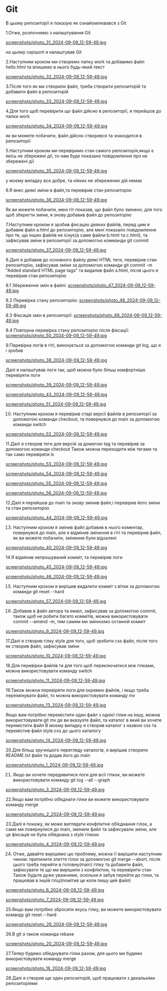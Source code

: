 # Git
В цьому репозиторії я показую як ознайомлювався з Git

1.Отже, розпочнемо з налаштування Git

[screenshots/photo_31_2024-09-09_12-59-49.jpg](https://github.com/T1mber-W0lf/Git/blob/main/screenshots/photo_31_2024-09-09_12-59-49.jpg)

на цьому скрішоті я налаштував Git 

2.Наступним кроком ми створемо папку work та добавимо файл hello.html та впишемо в нього будь-який текст

[screenshots/photo_32_2024-09-09_12-59-49.jpg](https://github.com/T1mber-W0lf/Git/blob/main/screenshots/photo_32_2024-09-09_12-59-49.jpg)

3.Після того як ми створили файл, треба створити репозиторій та добавити файл в репозиторій

[screenshots/photo_33_2024-09-09_12-59-49.jpg](https://github.com/T1mber-W0lf/Git/blob/main/screenshots/photo_33_2024-09-09_12-59-49.jpg)

4.Для того щоб перевірити що файл дійсно в репозиторії, я перейшов до папки work

[screenshots/photo_34_2024-09-09_12-59-49.jpg](https://github.com/T1mber-W0lf/Git/blob/main/screenshots/photo_34_2024-09-09_12-59-49.jpg)

як ви можете побачити, файл дійсно створився та знаходится в репозиторії

5.Наступним кроком ми перевіримо стан самого репозиторія,якщо є якісь не збережені дії, то нам буде показано повідомлення про не збережені дії

[screenshots/photo_35_2024-09-09_12-59-49.jpg](https://github.com/T1mber-W0lf/Git/blob/main/screenshots/photo_35_2024-09-09_12-59-49.jpg)

у моєму випадку все добре, та ніяких не збережених дій немає

6.Я внес деякі зміни в файл,та перевірив стан репозиторію

[screenshots/photo_36_2024-09-09_12-59-49.jpg](https://github.com/T1mber-W0lf/Git/blob/main/screenshots/photo_36_2024-09-09_12-59-49.jpg)

Як ви можете побачити, мені гіт показав, що файл було змінено, для того щоб зберегти зміни, я знову добавив файл до репозиторію

7.Наступним кроком я зробив фіксацію деяких файлів, перед цим я добавив файл a.html до репозиторію, але мені показало повідомлення про те, що інших файлів не існує(а саме файли b.html та c.html), та зафіксував зміни в репозиторії за допомогою комманди git commit

[screenshots/photo_37_2024-09-09_12-59-49.jpg](https://github.com/T1mber-W0lf/Git/blob/main/screenshots/photo_37_2024-09-09_12-59-49.jpg)

8.Далі я добавив до основного файлу деякі HTML теги, перевірив стан репозиторію, зафіксував зміни за допомогою команди git commit -m "Added standard HTML page tags" та видалив файл a.html, після цього я перевірив стан репозиторію

8.1 Збереження змін в файлі:
[screenshots/photo_47_2024-09-09_12-59-49.jpg](https://github.com/T1mber-W0lf/Git/blob/main/screenshots/photo_47_2024-09-09_12-59-49.jpg)

8.2 Перевірка стану репозиторію:
[screenshots/photo_48_2024-09-09_12-59-49.jpg](https://github.com/T1mber-W0lf/Git/blob/main/screenshots/photo_48_2024-09-09_12-59-49.jpg)

8.3 Фіксація змін в репозиторії:
[screenshots/photo_49_2024-09-09_12-59-49.jpg](https://github.com/T1mber-W0lf/Git/blob/main/screenshots/photo_49_2024-09-09_12-59-49.jpg)

8.4 Повторна перевірка стану репозиторію після фіксації:
[screenshots/photo_50_2024-09-09_12-59-49.jpg](https://github.com/T1mber-W0lf/Git/blob/main/screenshots/photo_50_2024-09-09_12-59-49.jpg)

9.Перевірка логів в гіті, виконується за допомогою команди git log, що я і зробив

[screenshots/photo_38_2024-09-09_12-59-49.jpg](https://github.com/T1mber-W0lf/Git/blob/main/screenshots/photo_38_2024-09-09_12-59-49.jpg)

Далі я налаштував логи так, щоб можна було більш комфортніше перевіряти логи

[screenshots/photo_39_2024-09-09_12-59-49.jpg](https://github.com/T1mber-W0lf/Git/blob/main/screenshots/photo_39_2024-09-09_12-59-49.jpg)

[screenshots/photo_43_2024-09-09_12-59-49.jpg](https://github.com/T1mber-W0lf/Git/blob/main/screenshots/photo_43_2024-09-09_12-59-49.jpg)

[screenshots/photo_51_2024-09-09_12-59-49.jpg](https://github.com/T1mber-W0lf/Git/blob/main/screenshots/photo_51_2024-09-09_12-59-49.jpg)

10. Наступним кроком я перевірив старі версії файлів в репозиторії за допомогою команди checkout, та повернувся до main за допомогою команди switch

[screenshots/photo_52_2024-09-09_12-59-49.jpg](https://github.com/T1mber-W0lf/Git/blob/main/screenshots/photo_52_2024-09-09_12-59-49.jpg)

11.Далі я створив теги для версій за домогою tag та перевірив за допомогою команди checkout
Також можна переходити між тегами та так само перевіряти їх

[screenshots/photo_53_2024-09-09_12-59-49.jpg](https://github.com/T1mber-W0lf/Git/blob/main/screenshots/photo_53_2024-09-09_12-59-49.jpg)

[screenshots/photo_54_2024-09-09_12-59-49.jpg](https://github.com/T1mber-W0lf/Git/blob/main/screenshots/photo_54_2024-09-09_12-59-49.jpg)

[screenshots/photo_55_2024-09-09_12-59-49.jpg](https://github.com/T1mber-W0lf/Git/blob/main/screenshots/photo_55_2024-09-09_12-59-49.jpg)

[screenshots/photo_56_2024-09-09_12-59-49.jpg](https://github.com/T1mber-W0lf/Git/blob/main/screenshots/photo_56_2024-09-09_12-59-49.jpg)

12.Далі я перейшов до main та знову змінив файл,і перевірив його зміни та стан репозиторію

[screenshots/photo_44_2024-09-09_12-59-49.jpg](https://github.com/T1mber-W0lf/Git/blob/main/screenshots/photo_44_2024-09-09_12-59-49.jpg)

13. Наступним кроком я змінив файл добавив в нього коментар, повернувся до main, але я відмінив змінення в гіті та перевірив файл, як ви можете побачити, змінення були відхалені

[screenshots/photo_40_2024-09-09_12-59-49.jpg](https://github.com/T1mber-W0lf/Git/blob/main/screenshots/photo_40_2024-09-09_12-59-49.jpg)

14.Я відмінив непрошуваний комміт, та перевірив логи

[screenshots/photo_45_2024-09-09_12-59-49.jpg](https://github.com/T1mber-W0lf/Git/blob/main/screenshots/photo_45_2024-09-09_12-59-49.jpg)

[screenshots/photo_46_2024-09-09_12-59-49.jpg](https://github.com/T1mber-W0lf/Git/blob/main/screenshots/photo_46_2024-09-09_12-59-49.jpg)

15. Наступним кроком я вирішив видалити комміт з вітки за допомогою команди git reset --hard 

[screenshots/photo_57_2024-09-09_12-59-49.jpg](https://github.com/T1mber-W0lf/Git/blob/main/screenshots/photo_57_2024-09-09_12-59-49.jpg)

16. Добавив в файл автора та емаіл, зафіксував за допомогою commit, також щоб не робити багато коммітів, можна використовувати commit --amend -m, тим самим ми змінюємо останній комміт

[screenshots/photo_9_2024-09-09_12-59-49.jpg](https://github.com/T1mber-W0lf/Git/blob/main/screenshots/photo_9_2024-09-09_12-59-49.jpg)

17.Далі я створив гілку style для того, щоб зробити css файл, після того як створив файл, зафіксував зміни

[screenshots/photo_10_2024-09-09_12-59-49.jpg](https://github.com/T1mber-W0lf/Git/blob/main/screenshots/photo_10_2024-09-09_12-59-49.jpg)

18.Для перевірки файлів та для того щоб переключатися між гілками, можна використовувати команду switch

[screenshots/photo_11_2024-09-09_12-59-49.jpg](https://github.com/T1mber-W0lf/Git/blob/main/screenshots/photo_11_2024-09-09_12-59-49.jpg)

19.Також можна перевіряти логи для окремих файлів, і якщо треба переімінувати файл, то можна використовувати команду mv

[screenshots/photo_13_2024-09-09_12-59-49.jpg](https://github.com/T1mber-W0lf/Git/blob/main/screenshots/photo_13_2024-09-09_12-59-49.jpg)

Якщо вам потрібно перемістити один файл з однієї гілки на іншу, можна використовувати git mv де ви вказуэте файл, та каталог в який ви хочете перемістити файл
В моєму випадку я створив каталог з назвою css та перемістив файл style.css до цього каталогу

[screenshots/photo_14_2024-09-09_12-59-49.jpg](https://github.com/T1mber-W0lf/Git/blob/main/screenshots/photo_14_2024-09-09_12-59-49.jpg)

20.Для більш зручнішого перегляду каталогів, я вирішив створити README.txt файл та додав його до main

[screenshots/photo_1_2024-09-09_12-59-49.jpg](https://github.com/T1mber-W0lf/Git/blob/main/screenshots/photo_1_2024-09-09_12-59-49.jpg)

21. Якщо ви хочете передивитися логи для всії гілкок, ви можете використовувати команду git log --all --graph

[screenshots/photo_3_2024-09-09_12-59-49.jpg](https://github.com/T1mber-W0lf/Git/blob/main/screenshots/photo_3_2024-09-09_12-59-49.jpg) 

22.Якщо вам потрібно обїєднати гілки ви можете використовувати команду merge

[screenshots/photo_2_2024-09-09_12-59-49.jpg](https://github.com/T1mber-W0lf/Git/blob/main/screenshots/photo_2_2024-09-09_12-59-49.jpg)

23.Далі я покажу, як може виглядати конфліктне обїєднання гілок, а саме ми повернулися до main, змінили файл та зафіксували зміни, але ця фіксація не була обїеднана
з style гілкою

[screenshots/photo_4_2024-09-09_12-59-49.jpg](https://github.com/T1mber-W0lf/Git/blob/main/screenshots/photo_4_2024-09-09_12-59-49.jpg)

24. Отже, давайте вирішемо цю проблему, можна її вирішити наступним чином: припинити злиття гілок за допомогою git merge --abort, після цього треба перейти в головну(main) гілку та добавити файл, зафіксувати те що ми вирішили з конфліктом, та перевірити стан
Також будьте дуже уважними, оскільки я забув перейти до гілки, та працював в іншій гілці(помітив це коли пишу цей файл)

[screenshots/photo_6_2024-09-09_12-59-49.jpg](https://github.com/T1mber-W0lf/Git/blob/main/screenshots/photo_6_2024-09-09_12-59-49.jpg)

[screenshots/photo_7_2024-09-09_12-59-49.jpg](https://github.com/T1mber-W0lf/Git/blob/main/screenshots/photo_7_2024-09-09_12-59-49.jpg)

25.Якщо вам потрібно збросити якусь гілку, ви можете використовувати команду git reset --hard

[screenshots/photo_26_2024-09-09_12-59-49.jpg](https://github.com/T1mber-W0lf/Git/blob/main/screenshots/photo_26_2024-09-09_12-59-49.jpg)

26.В git э також команда rebase

[screenshots/photo_20_2024-09-09_12-59-49.jpg](https://github.com/T1mber-W0lf/Git/blob/main/screenshots/photo_20_2024-09-09_12-59-49.jpg)

27.Тепер будемо обїєднувати гілки разом, для цього ми будемо використовувати команду merge 

[screenshots/photo_18_2024-09-09_12-59-49.jpg](https://github.com/T1mber-W0lf/Git/blob/main/screenshots/photo_18_2024-09-09_12-59-49.jpg)

28.Далі я створив ще один репозиторій, щоб працювати з декалькіми репозиторіями
